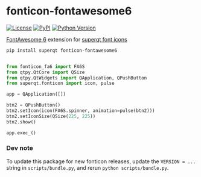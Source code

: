 # fonticon-fontawesome6

[![License](https://img.shields.io/pypi/l/fonticon-fontawesome6.svg?color=green)](https://github.com/pyapp-kit/fonticon-fontawesome6/raw/master/LICENSE)
[![PyPI](https://img.shields.io/pypi/v/fonticon-fontawesome6.svg?color=green)](https://pypi.org/project/fonticon-fontawesome6)
[![Python Version](https://img.shields.io/pypi/pyversions/fonticon-fontawesome6.svg?color=green)](https://python.org)

[FontAwesome 6](https://github.com/FortAwesome/Font-Awesome) extension for [superqt font icons](https://pyapp-kit.github.io/superqt/utilities/fonticon/)

```sh
pip install superqt fonticon-fontawesome6
```

```python

from fonticon_fa6 import FA6S
from qtpy.QtCore import QSize
from qtpy.QtWidgets import QApplication, QPushButton
from superqt.fonticon import icon, pulse

app = QApplication([])

btn2 = QPushButton()
btn2.setIcon(icon(FA6S.spinner, animation=pulse(btn2)))
btn2.setIconSize(QSize(225, 225))
btn2.show()

app.exec_()
```

### Dev note

To update this package for new fonticon releases, update the `VERSION = ...` string
in `scripts/bundle.py`, and rerun `python scripts/bundle.py`.
